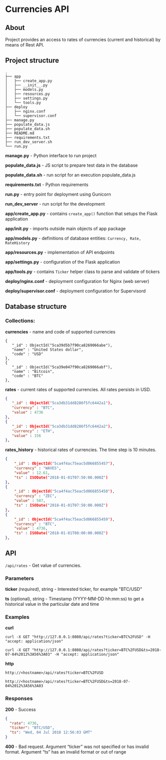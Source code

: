 # Currencies API

## About

Project provides an access to rates of currencies (current and historical) by means of Rest API. 

## Project structure

```
.
├── app
│   ├── create_app.py
│   ├── __init__.py
│   ├── models.py
│   ├── resources.py
│   ├── settings.py
│   └── tools.py
├── deploy
│   ├── nginx.conf
│   └── supervisor.conf
├── manage.py
├── populate_data.js
├── populate_data.sh
├── README.md
├── requirements.txt
├── run_dev_server.sh
└── run.py

``` 

**manage.py** - Python interface to run project

**populate_data.js** - JS script to prepare test data in the database

**populate_data.sh** - run script for an execution populate_data.js

**requirements.txt** - Python requirements

**run.py** - entry point for deployment using Gunicorn

**run_dev_server** - run script for the development

**app/create_app.py** - contains `create_app()` function that setups the Flask application

**app/__init__.py** - imports outside main objects of app package

**app/models.py** - definitions of database entities: `Currency, Rate, RateHistory`

**app/resources.py** - implementation of API endpoints

**app/settings.py** - configuration of the Flask application

**app/tools.py** - contains `Ticker` helper class to parse and validate of tickers

**deploy/nginx.conf** - deployment configuration for Nginx (web server)

**deploy/supervisor.conf** - deployment configuration for Supervisord

## Database structure
 
### Collections:
 
 **currencies** - name and code of supported currencies
 
 ```
{
	"_id" : ObjectId("5ca39d5b7f90ca8269066abe"),
	"name" : "United States dollar",
	"code" : "USD"
},
{
	"_id" : ObjectId("5ca39e047f90ca8269066abf"),
	"name" : "Bitcoin",
	"code" : "BTC"
},

 ```
 
 **rates** - current rates of supported currencies. All rates persists in USD.
 
 
 ```json
 {
	"_id" : ObjectId("5ca3db31dd8286f5fc6442a1"),
	"currency" : "BTC",
	"value" : 4736
},
{
	"_id" : ObjectId("5ca3db31dd8286f5fc6442a2"),
	"currency" : "ETH",
	"value" : 156
},
```

**rates_history** - historical rates of currencies. The time step is 10 minutes.

```json
{
	"_id" : ObjectId("5ca4f4ac75eac5d066855457"),
	"currency" : "WAVES",
	"value" : 12.61,
	"ts" : ISODate("2018-01-01T07:50:00.000Z")
},
{
	"_id" : ObjectId("5ca4f4ac75eac5d066855458"),
	"currency" : "ZEC",
	"value" : 587,
	"ts" : ISODate("2018-01-01T07:50:00.000Z")
},
{
	"_id" : ObjectId("5ca4f4ac75eac5d066855459"),
	"currency" : "BTC",
	"value" : 4736,
	"ts" : ISODate("2018-01-01T08:00:00.000Z")
},
```

## API

`/api/rates` - Get value of currencies.

### Parameters

**ticker** _(required)_, string - Interested ticker, for example "BTC/USD"

**ts** (optional), string - Timestamp (YYYY-MM-DD hh:mm:ss) to get a historical value in the particular date and time

### Examples

**curl**

`curl -X GET "http://127.0.0.1:8080/api/rates?ticker=BTC%2FUSD" -H "accept: application/json"`

`curl -X GET "http://127.0.0.1:8080/api/rates?ticker=BTC%2FUSD&ts=2018-07-04%2012%3A56%3A03" -H "accept: application/json"`


**http**

`http://<hostname>/api/rates?ticker=BTC%2FUSD`

`http://<hostname>/api/rates?ticker=BTC%2FUSD&ts=2018-07-04%2012%3A56%3A03`


### Responses

**200** - Success

```json
{
  "rate": 4736,
  "ticker": "BTC/USD",
  "ts": "Wed, 04 Jul 2018 12:56:03 GMT"
}
```

**400** - Bad request. Argument “ticker” was not specified or has invalid format. Argument “ts” has an invalid format or out of range
